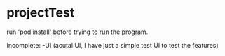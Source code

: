 # projectTest

run 'pod install' before trying to run the program.

Incomplete:
-UI (acutal UI, I have just a simple test UI to test the features)

